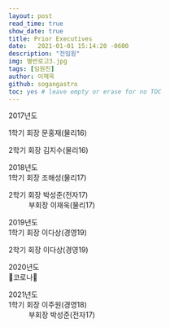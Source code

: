 ```yaml
---
layout: post
read_time: true
show_date: true
title: Prior Executives
date:   2021-01-01 15:14:20 -0600
description: "전임원"
img: 별반로고3.jpg
tags: [임원진]
author: 이재욱
github: sogangastro
toc: yes # leave empty or erase for no TOC
---
```

2017년도 <br>

1학기 회장 문홍재(물리16)

2학기 회장 김지수(물리16)

2018년도 <br>
1학기 회장 조해성(물리17) <br>
      
2학기 회장 박성준(전자17) <br>
&nbsp;&nbsp;&nbsp;&nbsp;&nbsp;&nbsp;&nbsp;&nbsp;&nbsp;&nbsp;부회장 이재욱(물리17) <br>
      
2019년도 <br>
1학기 회장 이다상(경영19)

2학기 회장 이다상(경영19)

2020년도 <br>
👹코로나👹

2021년도 <br>
1학기 회장 이주원(경영18) <br>
&nbsp;&nbsp;&nbsp;&nbsp;&nbsp;&nbsp;&nbsp;&nbsp;&nbsp;&nbsp;부회장 박성준(전자17)
